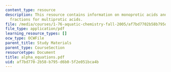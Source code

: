 ```yaml
---
content_type: resource
description: This resource contains information on monoprotic acids and ionisation
  fractions for multiprotic acids.
file: /media/courses/1-76-aquatic-chemistry-fall-2005/af7bd7702b58b795d6b05f2e051bca4b_alpha_equations.pdf
file_type: application/pdf
learning_resource_types: []
ocw_type: OCWFile
parent_title: Study Materials
parent_type: CourseSection
resourcetype: Document
title: alpha_equations.pdf
uid: af7bd770-2b58-b795-d6b0-5f2e051bca4b
---
```

